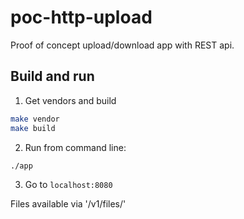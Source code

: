 # poc-http-upload
Proof of concept upload/download app with REST api.

## Build and run

1. Get vendors and build

```bash
make vendor
make build
```

2. Run from command line:

```bash
./app
```

3. Go to `localhost:8080`

Files available via '/v1/files/<filename>'
